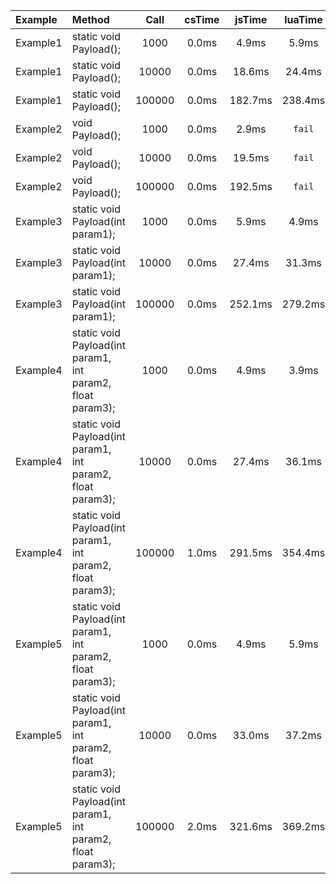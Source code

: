 | Example   |  Method   | Call      | csTime    | jsTime    | luaTime   | csResult  | jsResult  | luaResult |
| :----     |  :----    | :----:    | :----:    | :----:    | :----:    | :----:    | :----:    | :----:    |
| Example1       | static void Payload();       | 1000       | 0.0ms       | 4.9ms       | 5.9ms       | `null`       | `null`       | `null`       |
| Example1       | static void Payload();       | 10000       | 0.0ms       | 18.6ms       | 24.4ms       | `null`       | `null`       | `null`       |
| Example1       | static void Payload();       | 100000       | 0.0ms       | 182.7ms       | 238.4ms       | `null`       | `null`       | `null`       |
| Example2       | void Payload();       | 1000       | 0.0ms       | 2.9ms       | `fail`       | `null`       | `null`       | `null`       |
| Example2       | void Payload();       | 10000       | 0.0ms       | 19.5ms       | `fail`       | `null`       | `null`       | `null`       |
| Example2       | void Payload();       | 100000       | 0.0ms       | 192.5ms       | `fail`       | `null`       | `null`       | `null`       |
| Example3       | static void Payload(int param1);       | 1000       | 0.0ms       | 5.9ms       | 4.9ms       | `null`       | `null`       | `null`       |
| Example3       | static void Payload(int param1);       | 10000       | 0.0ms       | 27.4ms       | 31.3ms       | `null`       | `null`       | `null`       |
| Example3       | static void Payload(int param1);       | 100000       | 0.0ms       | 252.1ms       | 279.2ms       | `null`       | `null`       | `null`       |
| Example4       | static void Payload(int param1, int param2, float param3);       | 1000       | 0.0ms       | 4.9ms       | 3.9ms       | `null`       | `null`       | `null`       |
| Example4       | static void Payload(int param1, int param2, float param3);       | 10000       | 0.0ms       | 27.4ms       | 36.1ms       | `null`       | `null`       | `null`       |
| Example4       | static void Payload(int param1, int param2, float param3);       | 100000       | 1.0ms       | 291.5ms       | 354.4ms       | `null`       | `null`       | `null`       |
| Example5       | static void Payload(int param1, int param2, float param3);       | 1000       | 0.0ms       | 4.9ms       | 5.9ms       | 1501500       | 1003000       | 1003000       |
| Example5       | static void Payload(int param1, int param2, float param3);       | 10000       | 0.0ms       | 33.0ms       | 37.2ms       | 1.500183E+08       | 1.0003E+08       | 100030000       |
| Example5       | static void Payload(int param1, int param2, float param3);       | 100000       | 2.0ms       | 321.6ms       | 369.2ms       | 1.500022E+10       | 1.00003E+10       | 10000300000       |